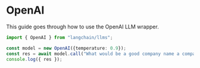 # OpenAI

This guide goes through how to use the OpenAI LLM wrapper.

```typescript
import { OpenAI } from "langchain/llms";

const model = new OpenAI({temperature: 0.9});
const res = await model.call("What would be a good company name a company that makes colorful socks?");
console.log({ res });
```